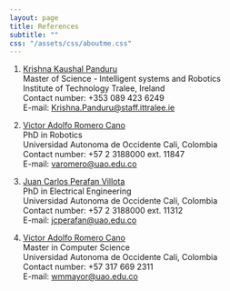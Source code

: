 ```yaml
---
layout: page
title: References
subtitle: ""
css: "/assets/css/aboutme.css"
---
```


1. <a href="http://imar.ie/zee_team/krishna-panduru/" target="_blank">Krishna Kaushal Panduru</a><br>
Master of Science - Intelligent systems and Robotics<br>
Institute of Technology Tralee, Ireland<br>
Contact number: +353 089 423 6249<br>
E-mail: Krishna.Panduru@staff.ittralee.ie

2. <a href="https://www.linkedin.com/in/victor-romero-cano-63189820/" target="_blank">Victor Adolfo Romero Cano</a><br>
PhD in Robotics<br>
Universidad Autonoma de Occidente Cali, Colombia<br>
Contact number: +57 2 3188000 ext. 11847<br>
E-mail: varomero@uao.edu.co

3. <a href="https://www.linkedin.com/in/juanperafan/" target="_blank">Juan Carlos Perafan Villota</a><br>
PhD in Electrical Engineering<br>
Universidad Autonoma de Occidente Cali, Colombia<br>
Contact number: +57 2 3188000 ext. 11312<br>
E-mail: jcperafan@uao.edu.co


4. <a href="https://www.linkedin.com/in/walter-mayor/" target="_blank">Victor Adolfo Romero Cano</a><br>
Master in Computer Science<br>
Universidad Autonoma de Occidente Cali, Colombia<br>
Contact number: +57 317 669 2311<br>
E-mail: wmmayor@uao.edu.co
